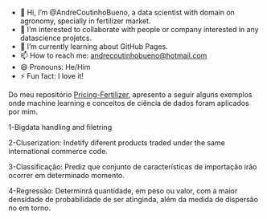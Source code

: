 - 👋 Hi, I’m @AndreCoutinhoBueno, a data scientist with domain on agronomy, specially in fertilizer market.
- 👀 I’m interested to collaborate with people or company interested in any datascience projetcs.
- 🌱 I’m currently learning about GitHub Pages.
- 📫 How to reach me: andrecoutinhobueno@hotmail.com
- 😄 Pronouns: He/Him
- ⚡ Fun fact: I love it!


Do meu repositório [Pricing-Fertilizer](), apresento a seguir alguns exemplos onde machine learning e conceitos de ciência de dados foram aplicados por mim.

1-Bigdata handling and filetring

2-Cluserization: Indetify diferent products traded under the same international commerce code.

3-Classificação: Prediz que conjunto de características de importação irão ocorrer em determinado momento.

4-Regressão: Determinrá quantidade, em peso ou valor, com a maior densidade de probabilidade de ser atinginda, além da medida de dispersão no em torno. 


<!---
AndreCoutinhoBueno/AndreCoutinhoBueno is a ✨ special ✨ repository because its `README.md` (this file) appears on your GitHub profile.
You can click the Preview link to take a look at your changes.
--->
